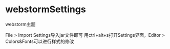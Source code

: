 # webstormSettings
webstorm主题

File > Import Settings导入jar文件即可
用ctrl+alt+s打开Settings界面，Editor > Colors&Fonts可以进行样式的修改
